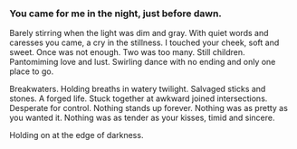 ### You came for me in the night, just before dawn.

Barely stirring when the light was dim and gray. With quiet words and caresses you came, a cry in the stillness. I touched your cheek, soft and sweet. Once was not enough. Two was too many. Still children. Pantomiming love and lust. Swirling dance with no ending and only one place to go. 

Breakwaters. Holding breaths in watery twilight. Salvaged sticks and stones. A forged life. Stuck together at awkward joined intersections.  Desperate for control. Nothing stands up forever. Nothing was as pretty as you wanted it. Nothing was as tender as your kisses, timid and sincere.
 
Holding on at the edge of darkness. 